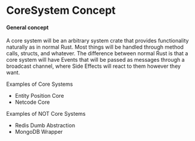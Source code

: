 # CoreSystem Concept

#### General concept
A core system will be an arbitrary system crate that provides functionality naturally as in normal Rust. Most things will be handled through method calls, structs, and whatever. The difference between normal Rust is that a core system will have Events that will be passed as messages through a broadcast channel, where Side Effects will react to them however they want.

Examples of Core Systems
* Entity Position Core
* Netcode Core

Examples of NOT Core Systems
* Redis Dumb Abstraction
* MongoDB Wrapper 
